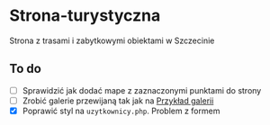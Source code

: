 # Strona-turystyczna
Strona z trasami i zabytkowymi obiektami w Szczecinie


## To do
- [ ] Sprawidzić jak dodać mape z zaznaczonymi punktami do strony
- [ ] Zrobić galerie przewijaną tak jak na <a href="https://szlakmodernizmu.pl/baza-obiektow/dom-bankowy/">Przykład galerii</a>
- [x] Poprawić styl na `uzytkownicy.php`. Problem z formem
